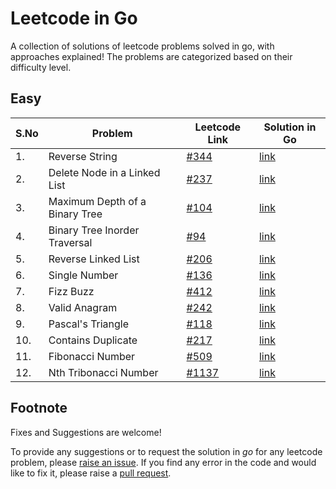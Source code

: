 # Leetcode in Go

A collection of solutions of leetcode problems solved in go, with approaches explained! The problems are categorized based on their difficulty level.  

## Easy

| S.No | Problem                        | Leetcode Link | Solution in Go |
|----|--------------------------------|---------------|----------------|
| 1. | Reverse String                 | [#344](https://leetcode.com/problems/reverse-string/)          | [link](https://github.com/floatgo/leetcode-in-go/tree/main/344_reverse_string)           |
| 2. | Delete Node in a Linked List   | [#237](https://leetcode.com/problems/delete-node-in-a-linked-list/)          | [link](https://github.com/floatgo/leetcode-in-go/tree/main/237_delete_node_linkedlist)           |
| 3. | Maximum Depth of a Binary Tree | [#104](https://leetcode.com/problems/maximum-depth-of-binary-tree/)          | [link](https://github.com/floatgo/leetcode-in-go/tree/main/104_max_depth_tree)           |
| 4. | Binary Tree Inorder Traversal | [#94](https://leetcode.com/problems/binary-tree-inorder-traversal/) | [link](https://github.com/floatgo/leetcode-in-go/tree/main/94_inorder_traversal) | 
| 5. | Reverse Linked List | [#206](https://leetcode.com/problems/reverse-linked-list/) | [link](https://github.com/floatgo/leetcode-in-go/tree/main/206_reverse_linkedlist) |
| 6. | Single Number | [#136](https://leetcode.com/problems/single-number/) | [link](https://github.com/floatgo/leetcode-in-go/tree/main/136_single_number) |
| 7. | Fizz Buzz | [#412](https://leetcode.com/problems/fizz-buzz) | [link](https://github.com/floatgo/leetcode-in-go/tree/main/412_fizzbuzz) |
| 8. | Valid Anagram | [#242](https://leetcode.com/problems/valid-anagram/) | [link](https://github.com/floatgo/leetcode-in-go/tree/main/242_valid_anagram) |
| 9. | Pascal's Triangle | [#118](https://leetcode.com/problems/pascals-triangle/) | [link](https://github.com/floatgo/leetcode-in-go/tree/main/118_pascal_triangle) | 
| 10. | Contains Duplicate | [#217](https://leetcode.com/problems/contains-duplicate/) | [link](https://github.com/floatgo/leetcode-in-go/tree/main/217_contains_duplicate) |
| 11. | Fibonacci Number | [#509](https://leetcode.com/problems/fibonacci-number/) | [link](https://github.com/floatgo/leetcode-in-go/tree/main/509_fibonacci) |
| 12. | Nth Tribonacci Number | [#1137](https://leetcode.com/problems/n-th-tribonacci-number/) | [link](https://github.com/floatgo/leetcode-in-go/tree/main/1137_Tribonacci) |

## Footnote
Fixes and Suggestions are welcome! 

To provide any suggestions or to request the solution in *go* for any leetcode problem, please [raise an issue](https://github.com/floatgo/leetcode-in-go/issues). If you find any error in the code and would like to fix it, please raise a [pull request](https://github.com/floatgo/leetcode-in-go/pulls).
